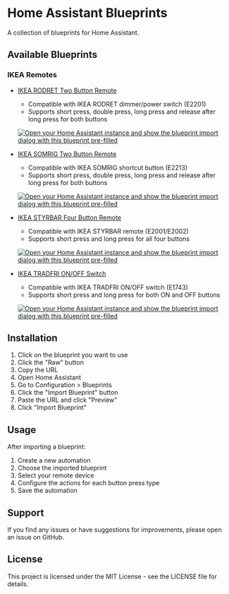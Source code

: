 # Home Assistant Blueprints

A collection of blueprints for Home Assistant.

## Available Blueprints

### IKEA Remotes

- [IKEA RODRET Two Button Remote](./switch-ikea-rodret-two-button-remote.yaml)
  - Compatible with IKEA RODRET dimmer/power switch (E2201)
  - Supports short press, double press, long press and release after long press for both buttons
  
  [![Open your Home Assistant instance and show the blueprint import dialog with this blueprint pre-filled](https://my.home-assistant.io/badges/blueprint_import.svg)](https://my.home-assistant.io/redirect/blueprint_import/?blueprint_url=https://github.com/Baanaaana/ha-blueprint/blob/main/switch-ikea-rodret-two-button-remote.yaml)

- [IKEA SOMRIG Two Button Remote](./switch-ikea-somrig-two-button-remote.yaml)
  - Compatible with IKEA SOMRIG shortcut button (E2213)
  - Supports short press, double press, long press and release after long press for both buttons
  
  [![Open your Home Assistant instance and show the blueprint import dialog with this blueprint pre-filled](https://my.home-assistant.io/badges/blueprint_import.svg)](https://my.home-assistant.io/redirect/blueprint_import/?blueprint_url=https://github.com/Baanaaana/ha-blueprint/blob/main/switch-ikea-somrig-two-button-remote.yaml)

- [IKEA STYRBAR Four Button Remote](./switch-ikea-styrbar-four-button-remote.yaml)
  - Compatible with IKEA STYRBAR remote (E2001/E2002)
  - Supports short press and long press for all four buttons
  
  [![Open your Home Assistant instance and show the blueprint import dialog with this blueprint pre-filled](https://my.home-assistant.io/badges/blueprint_import.svg)](https://my.home-assistant.io/redirect/blueprint_import/?blueprint_url=https://github.com/Baanaaana/ha-blueprint/blob/main/switch-ikea-styrbar-four-button-remote.yaml)

- [IKEA TRADFRI ON/OFF Switch](./switch-ikea-tradfri-on-off-switch.yaml)
  - Compatible with IKEA TRADFRI ON/OFF switch (E1743)
  - Supports short press and long press for both ON and OFF buttons
  
  [![Open your Home Assistant instance and show the blueprint import dialog with this blueprint pre-filled](https://my.home-assistant.io/badges/blueprint_import.svg)](https://my.home-assistant.io/redirect/blueprint_import/?blueprint_url=https://github.com/Baanaaana/ha-blueprint/blob/main/switch-ikea-tradfri-on-off-switch.yaml)

## Installation

1. Click on the blueprint you want to use
2. Click the "Raw" button
3. Copy the URL
4. Open Home Assistant
5. Go to Configuration > Blueprints
6. Click the "Import Blueprint" button
7. Paste the URL and click "Preview"
8. Click "Import Blueprint"

## Usage

After importing a blueprint:

1. Create a new automation
2. Choose the imported blueprint
3. Select your remote device
4. Configure the actions for each button press type
5. Save the automation

## Support

If you find any issues or have suggestions for improvements, please open an issue on GitHub.

## License

This project is licensed under the MIT License - see the LICENSE file for details. 
